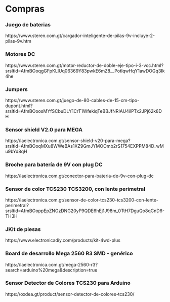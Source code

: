 <h1>Compras</h1>
<h3>Juego de baterias </h3> https://www.steren.com.gt/cargador-inteligente-de-pilas-9v-incluye-2-pilas-9v.htm
<h3> Motores DC </h3>https://www.steren.com.gt/motor-reductor-de-doble-eje-tipo-i-3-vcc.html?srsltid=AfmBOoqgGFpKLlUq06369Y83pwkE6mZ8__PotlqwHqY1awDOGq3Ik4he
<h3>Jumpers </h3>https://www.steren.com.gt/juego-de-80-cables-de-15-cm-tipo-dupont.html?srsltid=AfmBOoosMYfSCbuDLY1CrT1WfekiqTeBBJfNRIAU4ilPTx2JPj62k8DH
<h3>Sensor shield V2.0 para MEGA </h3>https://laelectronica.com.gt/sensor-shield-v20-para-mega?srsltid=AfmBOoqMXu8WWeBAs1XZ9GmJYMOOmb2rS1754EXPPM84D_wMu9bYd8qH
<h3>Broche para batería de 9V con plug DC</h3>https://laelectronica.com.gt/conector-para-bateria-de-9v-con-plug-dc
<h3>Sensor de color TCS230 TCS3200, con lente perimetral</h3>https://laelectronica.com.gt/sensor-de-color-tcs230-tcs3200-con-lente-perimetral?srsltid=AfmBOoppEpZNGzDNG20yP9QDE6hEj1J98m_0TtH7DguQo8qCnD6-TH3H
<h3>JKit de piesas </h3>https://www.electronicadiy.com/products/kit-4wd-plus
<h3>Board de desarrollo Mega 2560 R3 SMD - genérico </h3>https://laelectronica.com.gt/mega-2560-r3?search=arduino%20mega&description=true
<h3>Sensor Detector de Colores TCS230 para Arduino </h3>https://oxdea.gt/product/sensor-detector-de-colores-tcs230/

